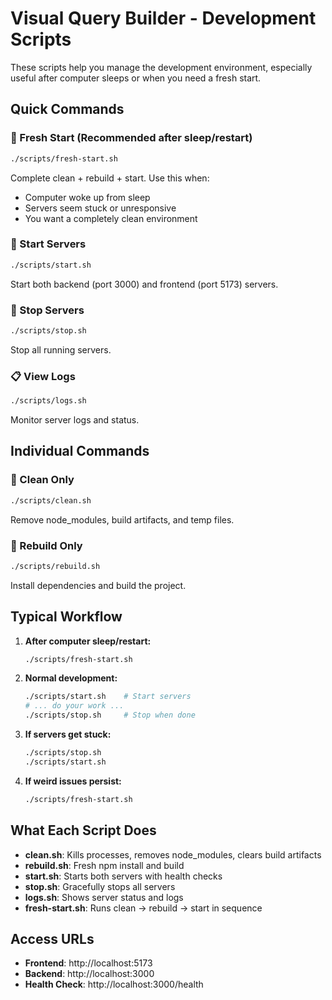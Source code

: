 # Visual Query Builder - Development Scripts

These scripts help you manage the development environment, especially useful after computer sleeps or when you need a fresh start.

## Quick Commands

### 🔄 Fresh Start (Recommended after sleep/restart)
```bash
./scripts/fresh-start.sh
```
Complete clean + rebuild + start. Use this when:
- Computer woke up from sleep
- Servers seem stuck or unresponsive
- You want a completely clean environment

### 🚀 Start Servers
```bash
./scripts/start.sh
```
Start both backend (port 3000) and frontend (port 5173) servers.

### 🛑 Stop Servers
```bash
./scripts/stop.sh
```
Stop all running servers.

### 📋 View Logs
```bash
./scripts/logs.sh
```
Monitor server logs and status.

## Individual Commands

### 🧹 Clean Only
```bash
./scripts/clean.sh
```
Remove node_modules, build artifacts, and temp files.

### 🔨 Rebuild Only
```bash
./scripts/rebuild.sh
```
Install dependencies and build the project.

## Typical Workflow

1. **After computer sleep/restart:**
   ```bash
   ./scripts/fresh-start.sh
   ```

2. **Normal development:**
   ```bash
   ./scripts/start.sh    # Start servers
   # ... do your work ...
   ./scripts/stop.sh     # Stop when done
   ```

3. **If servers get stuck:**
   ```bash
   ./scripts/stop.sh
   ./scripts/start.sh
   ```

4. **If weird issues persist:**
   ```bash
   ./scripts/fresh-start.sh
   ```

## What Each Script Does

- **clean.sh**: Kills processes, removes node_modules, clears build artifacts
- **rebuild.sh**: Fresh npm install and build
- **start.sh**: Starts both servers with health checks
- **stop.sh**: Gracefully stops all servers
- **logs.sh**: Shows server status and logs
- **fresh-start.sh**: Runs clean → rebuild → start in sequence

## Access URLs

- **Frontend**: http://localhost:5173
- **Backend**: http://localhost:3000
- **Health Check**: http://localhost:3000/health
